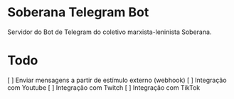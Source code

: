 # Soberana Telegram Bot
Servidor do Bot de Telegram do coletivo marxista-leninista Soberana.

# Todo
[ ] Enviar mensagens a partir de estímulo externo (webhook)
[ ] Integração com Youtube
[ ] Integração com Twitch
[ ] Integração com TikTok

